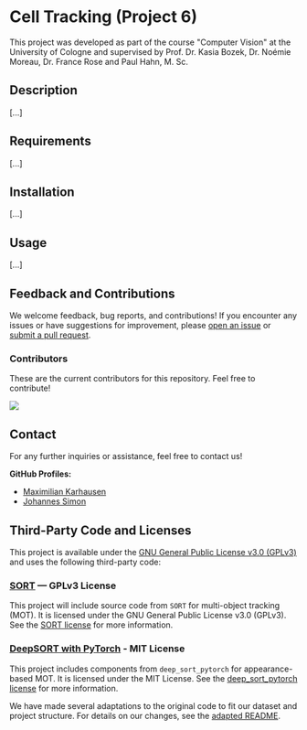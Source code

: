 # Cell Tracking (Project 6)

This project was developed as part of the course "Computer Vision" at the University of Cologne and supervised by Prof. Dr. Kasia Bozek, Dr. Noémie Moreau,  Dr. France Rose and Paul Hahn, M. Sc.

## Description

[...]

## Requirements

[...]
    
## Installation

[...]

## Usage

[...]

## Feedback and Contributions

We welcome feedback, bug reports, and contributions! If you encounter any issues or have suggestions for improvement, please [open an issue](https://github.com/JS-10/Cell_Tracking_Project_6/issues/new) or [submit a pull request](https://github.com/JS-10/Cell_Tracking_Project_6/pulls).

### Contributors

These are the current contributors for this repository. Feel free to contribute!

<a href="https://github.com/JS-10/Cell_Tracking_Project_6/graphs/contributors">
  <img src="https://contrib.rocks/image?repo=JS-10/Cell_Tracking_Project_6" />
</a>

## Contact

For any further inquiries or assistance, feel free to contact us!

**GitHub Profiles:** 
- [Maximilian Karhausen](https://github.com/m4p4k4)
- [Johannes Simon](https://github.com/JS-10)

## Third-Party Code and Licenses
This project is available under the [GNU General Public License v3.0 (GPLv3)](LICENSE) and uses the following third-party code:

### [SORT](https://github.com/abewley/sort) — GPLv3 License  
This project will include source code from `SORT` for multi-object tracking (MOT). 
It is licensed under the GNU General Public License v3.0 (GPLv3).
See the [SORT license](https://github.com/abewley/sort/blob/master/LICENSE) for more information.

### [DeepSORT with PyTorch](https://github.com/ZQPei/deep_sort_pytorch) - MIT License
This project includes components from `deep_sort_pytorch` for appearance-based MOT.
It is licensed under the MIT License.
See the [deep_sort_pytorch license](https://github.com/ZQPei/deep_sort_pytorch/blob/master/LICENSE) for more information.

We have made several adaptations to the original code to fit our dataset and project structure. For details on our changes, see the [adapted README](https://github.com/JS-10/Cell_Tracking_Project_6/deep_sort_pytorch/README.md).
